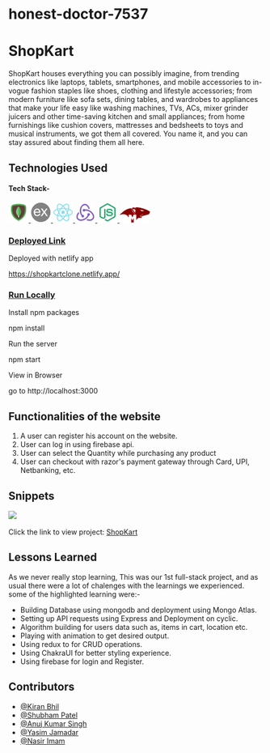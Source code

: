 # honest-doctor-7537
# ShopKart
ShopKart houses everything you can possibly imagine, from trending electronics like laptops, tablets, smartphones, and mobile accessories to in-vogue fashion staples like shoes, clothing and lifestyle accessories; from modern furniture like sofa sets, dining tables, and wardrobes to appliances that make your life easy like washing machines, TVs, ACs, mixer grinder juicers and other time-saving kitchen and small appliances; from home furnishings like cushion covers, mattresses and bedsheets to toys and musical instruments, we got them all covered. You name it, and you can stay assured about finding them all here.

<!-- Logo -->
<a href="https://shopkartclone.netlify.app/static/media/ShopKart.ad371f619fb498cd3e79.png"></a>

## Technologies Used

#### Tech Stack-

<p float="left">
   <a href="https://www.mongodb.com/" target="_blank" rel="noreferrer"> <img src="https://github.com/ribhar/ribhar/blob/main/giticons/icons8-mongodb.svg" alt="mongodb" width="40" height="40"/> </a>
   <a href="https://expressjs.com" target="_blank" rel="noreferrer"> <img src="https://github.com/ribhar/ribhar/blob/main/giticons/express.png" alt="express" width="40" height="40"/> </a>
  <a href="https://reactjs.org/" target="_blank" rel="noreferrer"> <img src="https://github.com/ribhar/ribhar/blob/main/giticons/icons8-react-native.svg" alt="react" width="40" height="40"/> </a> 
   <a href="https://redux.js.org/" target="_blank" rel="noreferrer"> <img src="https://github.com/ribhar/ribhar/blob/main/giticons/icons8-redux.svg" alt="redux" width="40" height="40"/> 
  <a href="https://nodejs.org" target="_blank" rel="noreferrer"> <img src="https://github.com/ribhar/ribhar/blob/main/giticons/icons8-node-js.svg" alt="nodejs" width="40" height="40"/> </a>
   <a href="https://mongoosejs.com/" target="_blank" rel="noreferrer"> <img src="https://github.com/ribhar/ribhar/blob/main/giticons/mongoose.png" alt="mongoose" width="60" height="30"/> 
   </a>
    
 
</p>
 
 ### <u>Deployed Link</u>


Deployed with netlify app 

https://shopkartclone.netlify.app/
 

### <u>Run Locally</u>


Install npm packages


npm install


Run the server


npm start


View in Browser


go to http://localhost:3000


## Functionalities of the website

1. A user can register his account on the website.
2. User can log in using firebase api.
3. User can select the Quantity while purchasing any product
4. User can checkout with razor's payment gateway through Card, UPI, Netbanking, etc. 

## Snippets
<p>
<!--    Front-Page Image -->
    <img src="https://drive.google.com/file/d/1sJTfHauHuYLOV2Yovn1uOcfcenjxVtTa/view" >
   </p>
 
 Click the link to view project: 
 <a href="https://shopkartclone.netlify.app/">ShopKart</a>
  
## Lessons Learned

As we never really stop learning, This was our 1st full-stack project, and as usual there were a lot of chalenges with the learnings we experienced. some of the highlighted learning were:-
- Building Database using mongodb and deployment using Mongo Atlas.
- Setting up API requests using Express and Deployment on cyclic.
- Algorithm building for users data such as, items in cart, location etc.
- Playing with animation to get desired output.
- Using redux to for CRUD operations.
- Using ChakraUI for better styling experience.
- Using firebase for login and Register.


## Contributors

- [@Kiran Bhil](https://github.com/kiranbhil)
- [@Shubham Patel](https://github.com/ShubhamPatel12499)
- [@Anuj Kumar Singh ](https://github.com/srinetanuj)
- [@Yasim Jamadar](https://github.com/Yasin051197)
- [@Nasir Imam](https://github.com/Nasirimam)
